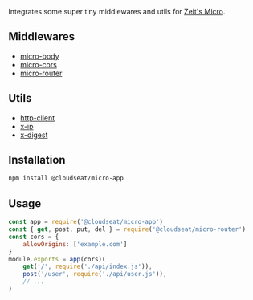 Integrates some super tiny middlewares and utils for [Zeit's Micro](https://github.com/zeit/micro).

## Middlewares
- [micro-body](https://github.com/seatwork/micro-middlewares/tree/master/micro-body)
- [micro-cors](https://github.com/seatwork/micro-middlewares/tree/master/micro-cors)
- [micro-router](https://github.com/seatwork/micro-middlewares/tree/master/micro-router)

## Utils
- [http-client](https://github.com/seatwork/micro-middlewares/tree/master/http-client)
- [x-ip](https://github.com/seatwork/micro-middlewares/tree/master/x-ip)
- [x-digest](https://github.com/seatwork/micro-middlewares/tree/master/x-digest)

## Installation
```bash
npm install @cloudseat/micro-app
```

## Usage
```js
const app = require('@cloudseat/micro-app')
const { get, post, put, del } = require('@cloudseat/micro-router')
const cors = {
    allowOrigins: ['example.com']
}
module.exports = app(cors)(
    get('/', require('./api/index.js')),
    post('/user', require('./api/user.js')),
    // ...
)
```

